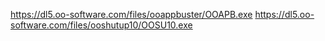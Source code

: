 https://dl5.oo-software.com/files/ooappbuster/OOAPB.exe
https://dl5.oo-software.com/files/ooshutup10/OOSU10.exe
